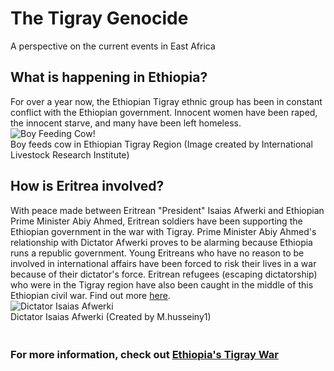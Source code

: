 # The Tigray Genocide
A perspective on the current events in East Africa
## What is happening in Ethiopia?
For over a year now, the Ethiopian Tigray ethnic group has been in constant conflict with the Ethiopian government. Innocent women have been raped, the innocent starve, and many have been left homeless. 
<br>![Boy Feeding Cow!](https://live.staticflickr.com/65535/48125853213_569eb19005.jpg)
<br>Boy feeds cow in Ethiopian Tigray Region (Image created by International Livestock Research Institute)
## How is Eritrea involved?
With peace made between Eritrean "President" Isaias Afwerki and Ethiopian Prime Minister Abiy Ahmed, Eritrean soldiers have been supporting the Ethiopian government in the war with Tigray. Prime Minister Abiy Ahmed's relationship with Dictator Afwerki proves to be alarming because Ethiopia runs a republic government. Young Eritreans who have no reason to be involved in international affairs have been forced to risk their lives in a war because of their dictator's force. Eritrean refugees (escaping dictatorship) who were in the Tigray region have also been caught in the middle of this Ethiopian civil war. Find out more [here](https://apnews.com/article/africa-united-nations-ethiopia-eritrea-edbf5a0a2b903745642d7c73d36b8b17). 
<br>![Dictator Isaias Afwerki](https://api.creativecommons.engineering/v1/thumbs/028b72db-e108-4bef-914b-f367e350e93b)
<br>Dictator Isaias Afwerki (Created by M.husseiny1)
<br>
### <br>For more information, check out [Ethiopia's Tigray War](https://www.bbc.com/news/world-africa-54964378)
